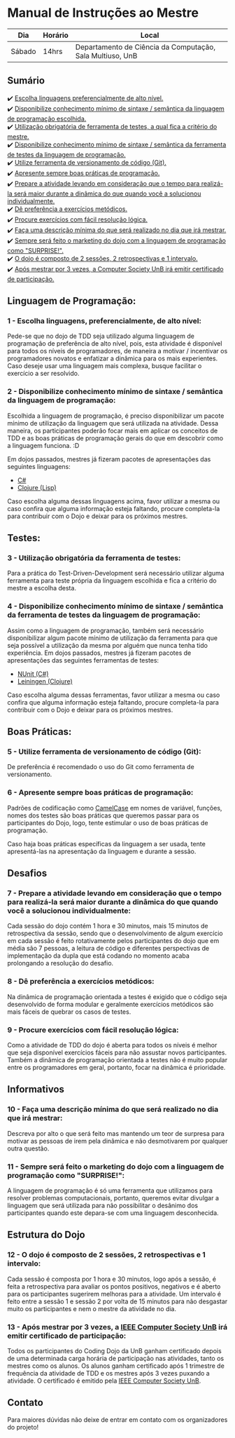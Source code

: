 # Manual de Instruções ao Mestre

| Dia    | Horário | Local                                                     |
| ------ |-------- | --------------------------------------------------------- |
| Sábado | 14hrs   | Departamento de Ciência da Computação, Sala Multiuso, UnB |

## Sumário

 :heavy_check_mark: [Escolha linguagens preferencialmente de alto nível.](#1) </br>
 :heavy_check_mark: [Disponibilize conhecimento mínimo de sintaxe / semântica da linguagem de programação escolhida.](#2) </br>
 :heavy_check_mark: [Utilização obrigatória de ferramenta de testes, a qual fica a critério do mestre.](#3) </br>
 :heavy_check_mark: [Disponibilize conhecimento mínimo de sintaxe / semântica da ferramenta de testes da linguagem de programação.](#4) </br>
 :heavy_check_mark: [Utilize ferramenta de versionamento de código (Git).](#5) </br>
 :heavy_check_mark: [Apresente sempre boas práticas de programação.](#6) </br>
 :heavy_check_mark: [Prepare a atividade levando em consideração que o tempo para realizá-la será maior durante a dinâmica do que quando você a solucionou individualmente.](#7) </br>
 :heavy_check_mark: [Dê preferência a exercícios metódicos.](#8) </br>
 :heavy_check_mark: [Procure exercícios com fácil resolução lógica.](#9) </br>
 :heavy_check_mark: [Faça uma descrição mínima do que será realizado no dia que irá mestrar.](#10) </br>
 :heavy_check_mark: [Sempre será feito o marketing do dojo com a linguagem de programação como "SURPRISE!".](#11) </br>
 :heavy_check_mark: [O dojo é composto de 2 sessões, 2 retrospectivas e 1 intervalo.](#12) </br>
 :heavy_check_mark: [Após mestrar por 3 vezes, a Computer Society UnB irá emitir certificado de participação.](#13) </br>

## Linguagem de Programação:

### 1 - Escolha linguagens, preferencialmente, de alto nível: </br>
<a name="1">

Pede-se que no dojo de TDD seja utilizado alguma linguagem de programação de preferência de alto nível, 
pois, esta atividade é disponível para todos os níveis de programadores, de maneira a motivar / incentivar os 
programadores novatos e enfatizar a dinâmica para os mais experientes. Caso deseje usar uma linguagem mais complexa,
busque facilitar o exercício a ser resolvido.
</a>


### 2 - Disponibilize conhecimento mínimo de sintaxe / semântica da linguagem de programação: </br>
<a name="2">

Escolhida a linguagem de programação, é preciso disponibilizar um pacote mínimo de utilização da 
linguagem que será utilizada na atividade. Dessa maneira, os participantes poderão focar mais em aplicar os conceitos de TDD e
as boas práticas de programação gerais do que em descobrir como a linguagem funciona. :D
	
Em dojos passados, mestres já fizeram pacotes de apresentações das seguintes linguagens:
- [C#](https://github.com/ComputerSocietyUNB/TDD/blob/master/160625/0.%20Introduction%20C%23%20testing/README.md)
- [Clojure (Lisp)](https://github.com/ComputerSocietyUNB/TDD/blob/master/160709/doc/intro.md)

Caso escolha alguma dessas linguagens acima, favor utilizar a mesma ou caso confira que alguma informação 
esteja faltando, procure completa-la para contribuir com o Dojo e deixar para os próximos mestres.
</a>

## Testes:

### 3 - Utilização obrigatória da ferramenta de testes: </br>
<a name="3">

Para a prática do Test-Driven-Development será necessário utilizar alguma ferramenta para teste própria da 
linguagem escolhida e fica a critério do mestre a escolha desta.
</a>

### 4 - Disponibilize conhecimento mínimo de sintaxe / semântica da ferramenta de testes da linguagem de programação:</br>
<a name="4">

Assim como a linguagem de programação, também será necessário disponibilizar algum pacote mínimo de utilização
da ferramenta para que seja possível a utilização da mesma por alguém que nunca tenha tido experiência.
Em dojos passados, mestres já fizeram pacotes de apresentações das seguintes ferramentas de testes:

- [NUnit (C#)](https://github.com/ComputerSocietyUNB/TDD/blob/master/160625/0.%20Introduction%20C%23%20testing/README.md)
- [Leiningen (Clojure)](https://github.com/ComputerSocietyUNB/TDD/blob/master/160709/doc/intro.md)

Caso escolha alguma dessas ferramentas, favor utilizar a mesma ou caso confira que alguma informação
esteja faltando, procure completa-la para contribuir com o Dojo e deixar para os próximos mestres.
</a>

## Boas Práticas:

### 5 - Utilize ferramenta de versionamento de código (Git):</br>
<a name="5">

De preferência é recomendado o uso do Git como ferramenta de versionamento.
</a>

### 6 - Apresente sempre boas práticas de programação:</br>
<a name="6">

Padrões de codificação como [CamelCase](https://en.wikipedia.org/wiki/CamelCase) em nomes de variável, funções, nomes dos testes são boas práticas que 
queremos passar para os participantes do Dojo, logo, tente estimular o uso de boas práticas de programação.

Caso haja boas práticas específicas da linguagem a ser usada, tente apresentá-las na apresentação da linguagem e durante a sessão.
</a>

## Desafios

### 7 - Prepare a atividade levando em consideração que o tempo para realizá-la será maior durante a dinâmica do que quando você a solucionou individualmente:</br>
<a name="7">

Cada sessão do dojo contém 1 hora e 30 minutos, mais 15 minutos de retrospectiva da sessão, sendo que o 
desenvolvimento de algum exercício em cada sessão é feito rotativamente pelos participantes do dojo que 
em média são 7 pessoas, a leitura de código e diferentes perspectivas de implementação da dupla que está 
codando no momento acaba prolongando a resolução do desafio.
</a>

### 8 - Dê preferência a exercícios metódicos:</br>
<a name="8">

Na dinâmica de programação orientada a testes é exigido que o código seja desenvolvido de forma modular 
e geralmente exercícios metódicos são mais fáceis de quebrar os casos de testes.
</a>

### 9 - Procure exercícios com fácil resolução lógica:</br>
<a name="9">

Como a atividade de TDD do dojo é aberta para todos os níveis é melhor que seja disponível exercícios 
fáceis para não assustar novos participantes. Também a dinâmica de programação orientada a testes não é 
muito popular entre os programadores em geral, portanto, focar na dinâmica é prioridade.
</a>

## Informativos

### 10 - Faça uma descrição mínima do que será realizado no dia que irá mestrar:</br>
<a name="10">

Descreva por alto o que será feito mas mantendo um teor de surpresa para motivar as pessoas de irem pela 
dinâmica e não desmotivarem por qualquer outra questão.
</a>

### 11 - Sempre será feito o marketing do dojo com a linguagem de programação como "SURPRISE!": </br>
<a name="11">

A linguagem de programação é só uma ferramenta que utilizamos para resolver problemas computacionais, portanto, 
queremos evitar divulgar a linguagem que será utilizada para não possibilitar o desânimo dos participantes quando 
este depara-se com uma linguagem desconhecida.
</a>

## Estrutura do Dojo

### 12 - O dojo é composto de 2 sessões, 2 retrospectivas e 1 intervalo:</br>
<a name="12">

Cada sessão é composta por 1 hora e 30 minutos, logo após a sessão, é feita a retrospectiva para avaliar 
os pontos positivos, negativos e é aberto para os participantes sugerirem melhoras para a atividade. Um intervalo 
é feito entre a sessão 1 e sessão 2 por volta de 15 minutos para não desgastar muito os participantes e nem o mestre 
da atividade no dia.
</a>

### 13 - Após mestrar por 3 vezes, a [IEEE Computer Society UnB](https://www.facebook.com/IEEEComputerSocietyUnB) irá emitir certificado de participação: </br>
<a name="13">

Todos os participantes do Coding Dojo da UnB ganham certificado depois de uma determinada carga horária de participação nas atividades, tanto os mestres como os alunos. Os alunos ganham certificado após 1 trimestre de frequência da atividade de TDD e os mestres após 3 vezes puxando a atividade. O certificado é emitido pela [IEEE Computer Society UnB](https://www.facebook.com/IEEEComputerSocietyUnB).
</a>

## Contato

Para maiores dúvidas não deixe de entrar em contato com os organizadores do projeto!
